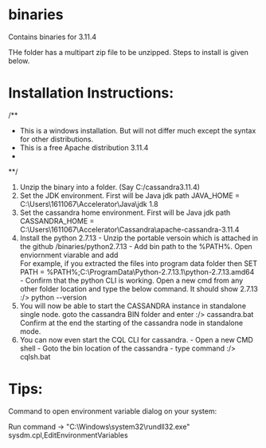 # binaries
Contains binaries for 3.11.4

THe folder has a multipart zip file to be unzipped. Steps to install is given below.



# Installation Instructions: 

/**
* This is a windows installation. But will not differ much except the syntax for other distributions.
* This is a free Apache distribution 3.11.4 
*
**/

1. Unzip the binary into a folder. (Say C:/cassandra3.11.4)
2. Set the JDK environment. First will be Java jdk path 
      JAVA_HOME = C:\Users\1611067\Accelerator\Java\jdk 1.8
3. Set the cassandra home environment. First will be Java jdk path 
      CASSANDRA_HOME = C:\Users\1611067\Accelerator\Cassandra\apache-cassandra-3.11.4
4. Install the python 2.7.13
        - Unzip the portable versoin which is attached in the github /binaries/python2.7.13
        - Add bin path to the %PATH%. Open enviornment viarable and add  
              For example, if you extracted the files into program data folder then
               SET PATH = %PATH%;C:\ProgramData\Python-2.7.13.1\python-2.7.13.amd64
        - Confirm that the python CLI is working. Open a new cmd from any other folder location and type the below command. It should show 2.7.13
                :/>  python --version
5. You will now be able to start the CASSANDRA instance in standalone single node.
                goto the cassandra BIN folder and enter
                :/> cassandra.bat
                Confirm at the end the starting of the cassandra node in standalone mode.
6. You can now even start the CQL CLI for cassandra. 
                - Open a new CMD shell
                - Goto the bin location of the cassandra
                - type command :/> cqlsh.bat

# Tips:

Command to open environment variable dialog on your system: 

Run command -> "C:\Windows\system32\rundll32.exe" sysdm.cpl,EditEnvironmentVariables

